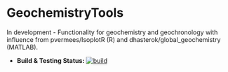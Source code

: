 # GeochemistryTools

In development - Functionality for geochemistry and geochronology with influence from pvermees/IsoplotR (R) and dhasterok/global_geochemistry (MATLAB).

- **Build & Testing Status:**
[![build](https://github.com/jarredclloyd/GeochemistryTools.jl/actions/workflows/ci.yml/badge.svg)](https://github.com/jarredclloyd/GeochemistryTools.jl/actions/workflows/ci.yml)
